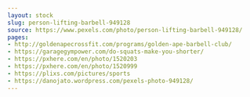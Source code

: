 ```yaml
---
layout: stock
slug: person-lifting-barbell-949128
source: https://www.pexels.com/photo/person-lifting-barbell-949128/
pages:
- http://goldenapecrossfit.com/programs/golden-ape-barbell-club/
- https://garagegympower.com/do-squats-make-you-shorter/
- https://pxhere.com/en/photo/1520203
- https://pxhere.com/en/photo/1520999
- https://plixs.com/pictures/sports
- https://danojato.wordpress.com/pexels-photo-949128/
---
```

